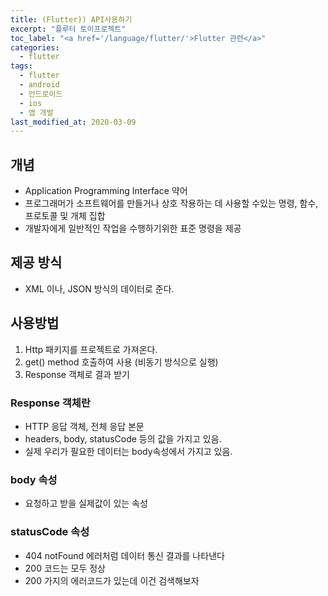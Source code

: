 ```yaml
---
title: (Flutter)) API사용하기
excerpt: "플루터 토이프로젝트"
toc_label: "<a href='/language/flutter/'>Flutter 관련</a>"
categories:
  - flutter
tags:
  - flutter
  - android
  - 안드로이드
  - ios
  - 앱 개발
last_modified_at: 2020-03-09
---
```


## 개념
- Application Programming Interface 약어
- 프로그래머가 소프트웨어를 만들거나 상호 작용하는 데 사용할 수있는 명령, 함수, 프로토콜 및 개체 집합
- 개발자에게 일반적인 작업을 수행하기위한 표준 명령을 제공

## 제공 방식
- XML 이나, JSON 방식의 데이터로 준다.

## 사용방법
1. Http 패키지를 프로젝트로 가져온다.
2. get() method 호출하여 사용 (비동기 방식으로 실행)
3. Response 객체로 결과 받기

### Response 객체란
- HTTP 응답 객체, 전체 응답 본문
- headers, body, statusCode 등의 값을 가지고 있음.
- 실제 우리가 필요한 데이터는 body속성에서 가지고 있음.
### body 속성
- 요청하고 받을 실제값이 있는 속성

### statusCode 속성
- 404 notFound 에러처럼 데이터 통신 결과를 나타낸다
- 200 코드는 모두 정상
- 200 가지의 에러코드가 있는데 이건 검색해보자


